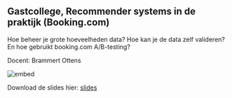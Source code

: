 ## Gastcollege, Recommender systems in de praktijk (Booking.com)
Hoe beheer je grote hoeveelheden data? Hoe kan je de data zelf valideren? En hoe gebruikt booking.com A/B-testing?

Docent: Brammert Ottens

![embed](https://player.vimeo.com/video/408882849?byline=0&portrait=0)

Download de slides hier: [slides](Recommender-Systems-in-de-praktijk.pdf)
